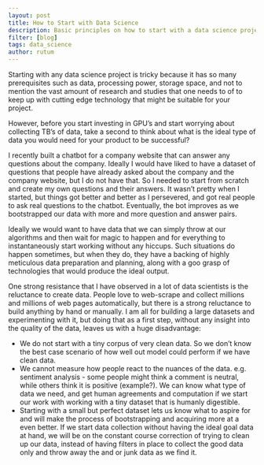 ```yaml
---
layout: post
title: How to Start with Data Science
description: Basic principles on how to start with a data science project. 
filter: [blog]
tags: data_science
author: rutum
---
```


Starting with any data science project is tricky because it has so many prerequisites such as data, processing power, storage space, and not to mention the vast amount of research and studies that one needs to of to keep up with cutting edge technology that might be suitable for your project.

However, before you start investing in GPU’s and start worrying about collecting TB’s of data, take a second to think about what is the ideal type of data you would need for your product to be successful?

I recently built a chatbot for a company website that can answer any questions about the company. Ideally I would have liked to have a dataset of questions that people have already asked about the company and the company website, but I do not have that. So I needed to start from scratch and create my own questions and their answers. It wasn’t pretty when I started, but things got better and better as I persevered, and got real people to ask real questions to the chatbot. Eventually, the bot improves as we bootstrapped our data with more and more question and answer pairs.

Ideally we would want to have data that we can simply throw at our algorithms and then wait for magic to happen and for everything to instantaneously start working without any hiccups. Such situations do happen sometimes, but when they do, they have a backing of highly meticulous data preparation and planning, along with a goo grasp of technologies that would produce the ideal output.

One strong resistance that I have observed in a lot of data scientists is the reluctance to create data. People love to web-scrape and collect millions and millions of web pages automatically, but there is a strong reluctance to build anything by hand or manually. I am all for building a large datasets and experimenting with it, but doing that as a first step, without any insight into the quality of the data, leaves us with a huge disadvantage:

- We do not start with a tiny corpus of very clean data. So we don’t know the best case scenario of how well out model could perform if we have clean data.
- We cannot measure how people react to the nuances of the data. e.g. sentiment analysis - some people might think a comment is neutral, while others think it is positive (example?). We can know what type of data we need, and get human agreements and computation if we start our work with working with a tiny dataset that is humanly digestible.
- Starting with a small but perfect dataset lets us know what to aspire for and will make the process of bootstrapping and acquiring more at a even better. If we start data collection without having the ideal goal data at hand, we will be on the constant course correction of trying to clean up our data, instead of having filters in place to collect the good data only and throw away the and or junk data as we find it.
